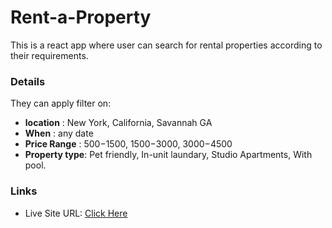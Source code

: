  # Rent-a-Property


This is a react app where user can search for rental properties according to their requirements.


### Details

They can apply filter on:


- **location** : New York, California, Savannah GA
- **When** : any date
- **Price Range** : $500-$1500, $1500-$3000, $3000-$4500
- **Property type**: Pet friendly, In-unit laundary, Studio Apartments, With pool.



### Links

- Live Site URL: [Click Here](https://rent-a-property-eosin.vercel.app/)
